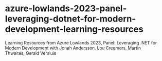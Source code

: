 # azure-lowlands-2023-panel-leveraging-dotnet-for-modern-development-learning-resources
Learning Resources from Azure Lowlands 2023, Panel: Leveraging .NET for Modern Development with Jonah Andersson, Lou Creemers,  Martin Thwaites, Gerald Versluis
